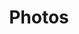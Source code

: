 ---
title: Photos
layout: photos
remotes:
- "photo/00_50827.jpg"
- "photo/00_51697.jpg"
- "photo/00_57831.jpg"
- "photo/0_46525.jpg"
- "photo/10_41418.jpg"
- "photo/10_41645.jpg"
- "photo/10_41821.jpg"
- "photo/10_41951.jpg"
- "photo/10_42252.jpg"
- "photo/10_42565.jpg"
- "photo/10_42805.jpg"
- "photo/10_43330.jpg"
- "photo/10_43403.jpg"
- "photo/10_43637.jpg"
- "photo/10_43856.jpg"
- "photo/10_44843.jpg"
- "photo/10_44998.jpg"
- "photo/10_45109.jpg"
- "photo/10_45155.jpg"
- "photo/10_46693.jpg"
- "photo/10_48064.jpg"
- "photo/10_49364.jpg"
- "photo/10_49745.jpg"
- "photo/10_50873.jpg"
- "photo/10_51403.jpg"
- "photo/10_52033.jpg"
- "photo/10_53123.jpg"
- "photo/10_53127.jpg"
- "photo/10_53600.jpg"
- "photo/10_55126.jpg"
- "photo/10_55526.jpg"
- "photo/10_57531.jpg"
- "photo/10_57710.jpg"
- "photo/10_57996.jpg"
- "photo/10_58514.jpg"
- "photo/10_59677.jpg"
- "photo/10_eicks_pose_by_monolith_.jpg"
- "photo/10_peter_in_a_medow_with_wildflowers_april_30_65.jpg"
- "photo/10_sally_boys_grandma_pose_with_millesgarden.jpg"
- "photo/10_ship.jpg"
- "photo/10a-a.jpg"
- "photo/10a-b.jpg"
- "photo/10a-c.jpg"
- "photo/10b-a.jpg"
- "photo/10b-b.jpg"
- "photo/10b-c.jpg"
- "photo/10b-d.jpg"
- "photo/10b-e.jpg"
- "photo/10b-f.jpg"
- "photo/11000ft_cold_note_overloaded_car_and_reflection.jpg"
- "photo/11_42555.jpg"
- "photo/11_43683.jpg"
- "photo/11_43800.jpg"
- "photo/11_45236.jpg"
- "photo/11_45932.jpg"
- "photo/11_46211.jpg"
- "photo/11_46410.jpg"
- "photo/11_46817.jpg"
- "photo/11_47893.jpg"
- "photo/11_48336.jpg"
- "photo/11_49036.jpg"
- "photo/11_49408.jpg"
- "photo/11_49673.jpg"
- "photo/11_49719.jpg"
- "photo/11_50338.jpg"
- "photo/11_50516.jpg"
- "photo/11_50804.jpg"
- "photo/11_52486.jpg"
- "photo/11_53174.jpg"
- "photo/11_53360.jpg"
- "photo/11_53707.jpg"
- "photo/11_53929.jpg"
- "photo/11_54320.jpg"
- "photo/11_54560.jpg"
- "photo/11_55157.jpg"
- "photo/11_55392.jpg"
- "photo/11_55611.jpg"
- "photo/11_55969.jpg"
- "photo/11_56049.jpg"
- "photo/11_56754.jpg"
---